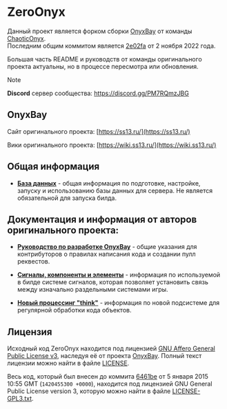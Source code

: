 # ZeroOnyx
Данный проект является форком сборки [OnyxBay](https://github.com/ChaoticOnyx/OnyxBay) от команды [ChaoticOnyx](https://github.com/ChaoticOnyx).  
Последним общим коммитом является [2e02fa](https://github.com/ZeroHubProjects/ZeroOnyx/commit/2e02fad116f279105439f03593ba9ea9720bd5d8) от 2 ноября 2022 года.

Большая часть README и руководств от команды оригинального проекта актуальны, но в процессе пересмотра или обновления.

> [!NOTE]  
> **Discord** сервер сообщества: https://discord.gg/PM7RQmzJBG

## OnyxBay
Сайт оригинального проекта: [https://ss13.ru/](https://ss13.ru/)

Вики оригинального проекта: [https://wiki.ss13.ru/](https://wiki.ss13.ru/)

## Общая информация

- **[База данных](https://github.com/ZeroHubProjects/ZeroOnyx/blob/master/docs/db.md)** - общая информация по подготовке, настройке, запуску и использованию базы данных для сервера. Не является обязательной для запуска билда.

## Документация и информация от авторов оригинального проекта:
- **[Руководство по разработке OnyxBay](https://github.com/ZeroHubProjects/ZeroOnyx/blob/master/docs/contributing.md)** - общие указания для контрибуторов о правилах написания кода и создании пулл реквестов.

- **[Сигналы, компоненты и элементы](https://github.com/ZeroHubProjects/ZeroOnyx/blob/master/docs/ces.md)** - информация по используемой в билде системе сигналов, которая позволяет установить связь между изначально раздельными системами игры.

- **[Новый процессинг "think"](https://github.com/ZeroHubProjects/ZeroOnyx/blob/master/docs/thinking.md)** - информация по новой подсистеме для регулярной обработки кода объектов.

## Лицензия

Исходный код ZeroOnyx находится под лицензией [GNU Affero General Public License v3](http://www.gnu.org/licenses/agpl.html), наследуя её от проекта [OnyxBay](https://github.com/ChaoticOnyx/OnyxBay/blob/dev/LICENSE). Полный текст лицензии можно найти в файле [LICENSE](https://github.com/ZeroHubProjects/ZeroOnyx/blob/master/LICENSE).

Весь код, который был внесен до коммита [6461be](https://github.com/ZeroHubProjects/ZeroOnyx/commit/6461beaf587de4e35fff02efdb7708e61ce43ed8) от 5 января 2015 10:55 GMT (`1420455300 +0000`), находится под лицензией GNU General Public License version 3, которую можно найти в файле [LICENSE-GPL3.txt](https://github.com/ZeroHubProjects/ZeroOnyx/blob/master/docs/LICENSE-AGPL3.txt).
